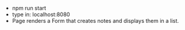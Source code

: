 <!-- Write a description of the project in your README.md -->

* npm run start
* type in: localhost:8080
* Page renders a Form that creates notes and displays them in a list.
